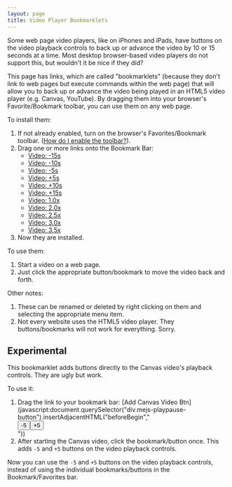 ```yaml
---
layout: page
title: Video Player Bookmarklets
---
```


Some web page video players, like on iPhones and iPads, have buttons on the video playback controls to back up or advance the video by 10 or 15 seconds at a time. Most desktop browser-based video players do not support this, but wouldn't it be nice if they did?

This page has links, which are called "bookmarklets" (because they don't link to web pages but execute commands within the web page) that will allow you to back up or advance the video being played in an HTML5 video player (e.g. Canvas, YouTube). By dragging them into your browser's Favorite/Bookmark toolbar, you can use them on any web page.

To install them:

1. If not already enabled, turn on the browser's Favorites/Bookmark toolbar. ([How do I enable the toolbar?](https://www.computerhope.com/issues/ch001917.htm)).
1. Drag one or more links onto the Bookmark Bar:
    - [Video: -15s](javascript:document.querySelector("video").currentTime-=15)
    - [Video: -10s](javascript:document.querySelector("video").currentTime-=10)
    - [Video: -5s](javascript:document.querySelector("video").currentTime-=5)
    - [Video: +5s](javascript:document.querySelector("video").currentTime+=5)
    - [Video: +10s](javascript:document.querySelector("video").currentTime+=10)
    - [Video: +15s](javascript:document.querySelector("video").currentTime+=15)
    - [Video: 1.0x](javascript:document.querySelector("video").playbackRate=1.0)
    - [Video: 2.0x](javascript:document.querySelector("video").playbackRate=2.0)
    - [Video: 2.5x](javascript:document.querySelector("video").playbackRate=2.5)
    - [Video: 3.0x](javascript:document.querySelector("video").playbackRate=3.0)
    - [Video: 3.5x](javascript:document.querySelector("video").playbackRate=3.5)
1. Now they are installed.

To use them:
1. Start a video on a web page.
1. Just click the appropriate button/bookmark to move the video back and forth.

Other notes:
1. These can be renamed or deleted by right clicking on them and selecting the appropriate menu item.
2. Not every website uses the HTML5 video player. They buttons/bookmarks will not work for everything. Sorry.


## Experimental

This bookmarklet adds buttons directly to the Canvas video's playback controls. They are ugly but work.

To use it:

1. Drag the link to your bookmark bar: [Add Canvas Video Btn](javascript:document.querySelector("div.mejs-playpause-button").insertAdjacentHTML("beforeBegin","<div><button onclick='document.querySelector(\"video\").currentTime-=5'>-5</button><button onclick='document.querySelector(\"video\").currentTime+=5'>+5</button></div>"))
1. After starting the Canvas video, click the bookmark/button once. This adds `-5` and `+5` buttons on the video playback controls.

Now you can use the `-5` and `+5` buttons on the video playback controls, instead of using the individual bookmarks/buttons in the Bookmark/Favorites bar.
